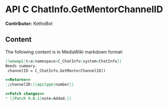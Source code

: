 # API C ChatInfo.GetMentorChannelID

**Contributor:** KethoBot

## Content

The following content is in MediaWiki markdown format:

```mediawiki
{{wowapi|t=a|namespace=C_ChatInfo|system=ChatInfo}}
Needs summary.
 channelID = C_ChatInfo.GetMentorChannelID()

==Returns==
:;channelID:{{apitype|number}}

==Patch changes==
* {{Patch 9.0.1|note=Added.}}
```